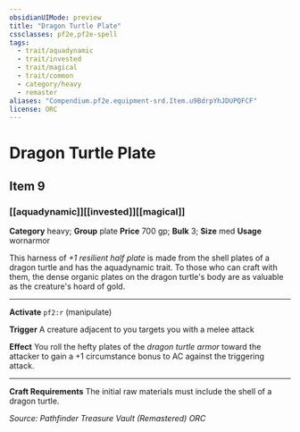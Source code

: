 ```yaml
---
obsidianUIMode: preview
title: "Dragon Turtle Plate"
cssclasses: pf2e,pf2e-spell
tags:
  - trait/aquadynamic
  - trait/invested
  - trait/magical
  - trait/common
  - category/heavy
  - remaster
aliases: "Compendium.pf2e.equipment-srd.Item.u9BdrpYhJDUPQFCF"
license: ORC
---
```

# Dragon Turtle Plate
## Item 9
### [[aquadynamic]][[invested]][[magical]]

**Category** heavy; **Group** plate
**Price** 700 gp; 
**Bulk** 3; **Size** med
**Usage** wornarmor

This harness of _+1 resilient half plate_ is made from the shell plates of a dragon turtle and has the aquadynamic trait. To those who can craft with them, the dense organic plates on the dragon turtle's body are as valuable as the creature's hoard of gold.

* * *

**Activate** `pf2:r` (manipulate)

**Trigger** A creature adjacent to you targets you with a melee attack

**Effect** You roll the hefty plates of the _dragon turtle armor_ toward the attacker to gain a +1 circumstance bonus to AC against the triggering attack.

* * *

**Craft Requirements** The initial raw materials must include the shell of a dragon turtle.

*Source: Pathfinder Treasure Vault (Remastered)*
*ORC*